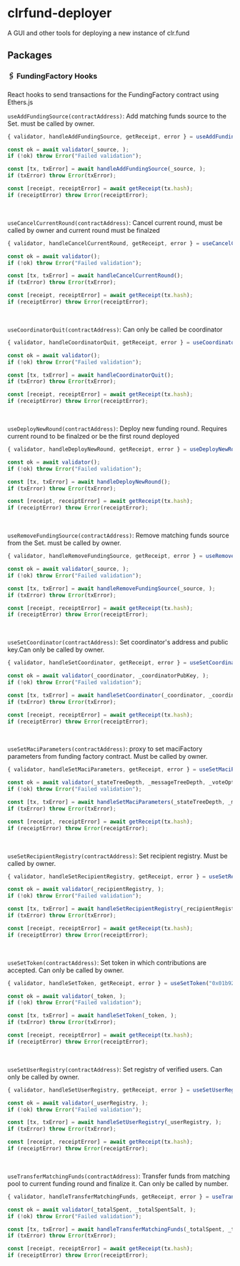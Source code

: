# clrfund-deployer
A GUI and other tools for deploying a new instance of clr.fund



## Packages

### 🖇 FundingFactory Hooks

React hooks to send transactions for the FundingFactory contract using Ethers.js

`useAddFundingSource(contractAddress)`: Add matching funds source to the Set. must be called by owner. 

```js
{ validator, handleAddFundingSource, getReceipt, error } = useAddFundingSource("0x01b92e2c0d06325089c6fd53c98a214f5c75b2ac")

const ok = await validator(_source, );
if (!ok) throw Error("Failed validation");

const [tx, txError] = await handleAddFundingSource(_source, );
if (txError) throw Error(txError);

const [receipt, receiptError] = await getReceipt(tx.hash);
if (receiptError) throw Error(receiptError);
```
<br/>

`useCancelCurrentRound(contractAddress)`: Cancel current round, must be called by owner and current round must be finalzed

```js
{ validator, handleCancelCurrentRound, getReceipt, error } = useCancelCurrentRound("0x01b92e2c0d06325089c6fd53c98a214f5c75b2ac")

const ok = await validator();
if (!ok) throw Error("Failed validation");

const [tx, txError] = await handleCancelCurrentRound();
if (txError) throw Error(txError);

const [receipt, receiptError] = await getReceipt(tx.hash);
if (receiptError) throw Error(receiptError);
```
<br/>

`useCoordinatorQuit(contractAddress)`: Can only be called be coordinator

```js
{ validator, handleCoordinatorQuit, getReceipt, error } = useCoordinatorQuit("0x01b92e2c0d06325089c6fd53c98a214f5c75b2ac")

const ok = await validator();
if (!ok) throw Error("Failed validation");

const [tx, txError] = await handleCoordinatorQuit();
if (txError) throw Error(txError);

const [receipt, receiptError] = await getReceipt(tx.hash);
if (receiptError) throw Error(receiptError);
```
<br/>

`useDeployNewRound(contractAddress)`: Deploy new funding round. Requires current round to be finalzed or be the first round deployed

```js
{ validator, handleDeployNewRound, getReceipt, error } = useDeployNewRound("0x01b92e2c0d06325089c6fd53c98a214f5c75b2ac")

const ok = await validator();
if (!ok) throw Error("Failed validation");

const [tx, txError] = await handleDeployNewRound();
if (txError) throw Error(txError);

const [receipt, receiptError] = await getReceipt(tx.hash);
if (receiptError) throw Error(receiptError);
```
<br/>

`useRemoveFundingSource(contractAddress)`: Remove matching funds source from the Set. must be called by owner.

```js
{ validator, handleRemoveFundingSource, getReceipt, error } = useRemoveFundingSource("0x01b92e2c0d06325089c6fd53c98a214f5c75b2ac")

const ok = await validator(_source, );
if (!ok) throw Error("Failed validation");

const [tx, txError] = await handleRemoveFundingSource(_source, );
if (txError) throw Error(txError);

const [receipt, receiptError] = await getReceipt(tx.hash);
if (receiptError) throw Error(receiptError);
```
<br/>

`useSetCoordinator(contractAddress)`: Set coordinator's address and public key.Can only be called by owner.

```js
{ validator, handleSetCoordinator, getReceipt, error } = useSetCoordinator("0x01b92e2c0d06325089c6fd53c98a214f5c75b2ac")

const ok = await validator(_coordinator, _coordinatorPubKey, );
if (!ok) throw Error("Failed validation");

const [tx, txError] = await handleSetCoordinator(_coordinator, _coordinatorPubKey, );
if (txError) throw Error(txError);

const [receipt, receiptError] = await getReceipt(tx.hash);
if (receiptError) throw Error(receiptError);
```
<br/>

`useSetMaciParameters(contractAddress)`: proxy to set maciFactory parameters from funding factory contract. Must be called by owner.

```js
{ validator, handleSetMaciParameters, getReceipt, error } = useSetMaciParameters("0x01b92e2c0d06325089c6fd53c98a214f5c75b2ac")

const ok = await validator(_stateTreeDepth, _messageTreeDepth, _voteOptionTreeDepth, _tallyBatchSize, _messageBatchSize, _batchUstVerifier, _qvtVerifier, _signUpDuration, _votingDuration, );
if (!ok) throw Error("Failed validation");

const [tx, txError] = await handleSetMaciParameters(_stateTreeDepth, _messageTreeDepth, _voteOptionTreeDepth, _tallyBatchSize, _messageBatchSize, _batchUstVerifier, _qvtVerifier, _signUpDuration, _votingDuration, );
if (txError) throw Error(txError);

const [receipt, receiptError] = await getReceipt(tx.hash);
if (receiptError) throw Error(receiptError);
```
<br/>

`useSetRecipientRegistry(contractAddress)`: Set recipient registry. Must be called by owner.

```js
{ validator, handleSetRecipientRegistry, getReceipt, error } = useSetRecipientRegistry("0x01b92e2c0d06325089c6fd53c98a214f5c75b2ac")

const ok = await validator(_recipientRegistry, );
if (!ok) throw Error("Failed validation");

const [tx, txError] = await handleSetRecipientRegistry(_recipientRegistry, );
if (txError) throw Error(txError);

const [receipt, receiptError] = await getReceipt(tx.hash);
if (receiptError) throw Error(receiptError);
```
<br/>

`useSetToken(contractAddress)`: Set token in which contributions are accepted. Can only be called by owner.

```js
{ validator, handleSetToken, getReceipt, error } = useSetToken("0x01b92e2c0d06325089c6fd53c98a214f5c75b2ac")

const ok = await validator(_token, );
if (!ok) throw Error("Failed validation");

const [tx, txError] = await handleSetToken(_token, );
if (txError) throw Error(txError);

const [receipt, receiptError] = await getReceipt(tx.hash);
if (receiptError) throw Error(receiptError);
```
<br/>

`useSetUserRegistry(contractAddress)`: Set registry of verified users. Can only be called by owner.
```js
{ validator, handleSetUserRegistry, getReceipt, error } = useSetUserRegistry("0x01b92e2c0d06325089c6fd53c98a214f5c75b2ac")

const ok = await validator(_userRegistry, );
if (!ok) throw Error("Failed validation");

const [tx, txError] = await handleSetUserRegistry(_userRegistry, );
if (txError) throw Error(txError);

const [receipt, receiptError] = await getReceipt(tx.hash);
if (receiptError) throw Error(receiptError);
```
<br/>

`useTransferMatchingFunds(contractAddress)`: Transfer funds from matching pool to current funding round and finalize it. Can only be called by number.

```js
{ validator, handleTransferMatchingFunds, getReceipt, error } = useTransferMatchingFunds("0x01b92e2c0d06325089c6fd53c98a214f5c75b2ac")

const ok = await validator(_totalSpent, _totalSpentSalt, );
if (!ok) throw Error("Failed validation");

const [tx, txError] = await handleTransferMatchingFunds(_totalSpent, _totalSpentSalt, );
if (txError) throw Error(txError);

const [receipt, receiptError] = await getReceipt(tx.hash);
if (receiptError) throw Error(receiptError);
```
<br/>



